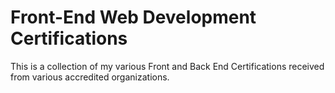 # Front-End Web Development Certifications

This is a collection of my various Front and Back End Certifications received from various accredited organizations.
